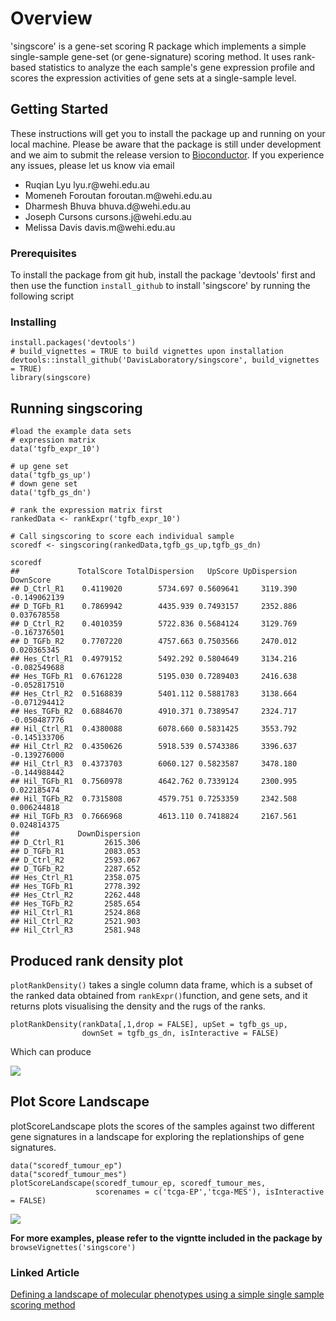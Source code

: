 # Overview

'singscore' is a gene-set scoring R package which implements a simple single-sample gene-set (or gene-signature) scoring method. It uses rank-based statistics to analyze the each sample's gene expression profile and scores the expression activities of gene sets at a single-sample level.


## Getting Started

These instructions will get you to install the package up and running on your local machine. Please be aware that the package is still under development and we aim to submit the release version to [Bioconductor](https://www.bioconductor.org). If you experience any issues, please let us know via email 
<ul>
 <li> Ruqian Lyu lyu.r@wehi.edu.au </li>
 <li> Momeneh Foroutan foroutan.m@wehi.edu.au</li> 
 <li> Dharmesh Bhuva bhuva.d@wehi.edu.au </li>
 <li> Joseph Cursons cursons.j@wehi.edu.au</li>
 <li> Melissa Davis davis.m@wehi.edu.au</li>
</ul>

### Prerequisites
To install the package from git hub, install the package 'devtools' first and then use the function `install_github` to install 'singscore' by running the following script


### Installing

```
install.packages('devtools')
# build_vignettes = TRUE to build vignettes upon installation
devtools::install_github('DavisLaboratory/singscore', build_vignettes = TRUE)
library(singscore)
```


## Running singscoring

```
#load the example data sets
# expression matrix
data('tgfb_expr_10')

# up gene set
data('tgfb_gs_up')
# down gene set
data('tgfb_gs_dn')

# rank the expression matrix first
rankedData <- rankExpr('tgfb_expr_10')

# Call singscoring to score each individual sample
scoredf <- singscoring(rankedData,tgfb_gs_up,tgfb_gs_dn)

scoredf
##             TotalScore TotalDispersion   UpScore UpDispersion    DownScore
## D_Ctrl_R1    0.4119020        5734.697 0.5609641     3119.390 -0.149062139
## D_TGFb_R1    0.7869942        4435.939 0.7493157     2352.886  0.037678558
## D_Ctrl_R2    0.4010359        5722.836 0.5684124     3129.769 -0.167376501
## D_TGFb_R2    0.7707220        4757.663 0.7503566     2470.012  0.020365345
## Hes_Ctrl_R1  0.4979152        5492.292 0.5804649     3134.216 -0.082549688
## Hes_TGFb_R1  0.6761228        5195.030 0.7289403     2416.638 -0.052817510
## Hes_Ctrl_R2  0.5168839        5401.112 0.5881783     3138.664 -0.071294412
## Hes_TGFb_R2  0.6884670        4910.371 0.7389547     2324.717 -0.050487776
## Hil_Ctrl_R1  0.4380088        6078.660 0.5831425     3553.792 -0.145133706
## Hil_Ctrl_R2  0.4350626        5918.539 0.5743386     3396.637 -0.139276000
## Hil_Ctrl_R3  0.4373703        6060.127 0.5823587     3478.180 -0.144988442
## Hil_TGFb_R1  0.7560978        4642.762 0.7339124     2300.995  0.022185474
## Hil_TGFb_R2  0.7315808        4579.751 0.7253359     2342.508  0.006244818
## Hil_TGFb_R3  0.7666968        4613.110 0.7418824     2167.561  0.024814375
##             DownDispersion
## D_Ctrl_R1         2615.306
## D_TGFb_R1         2083.053
## D_Ctrl_R2         2593.067
## D_TGFb_R2         2287.652
## Hes_Ctrl_R1       2358.075
## Hes_TGFb_R1       2778.392
## Hes_Ctrl_R2       2262.448
## Hes_TGFb_R2       2585.654
## Hil_Ctrl_R1       2524.868
## Hil_Ctrl_R2       2521.903
## Hil_Ctrl_R3       2581.948

```



## Produced rank density plot
`plotRankDensity()` takes a single column data frame, which is a subset of the ranked data obtained from `rankExpr()`function, and gene sets, and it returns plots visualising the density and the rugs of the ranks.
```
plotRankDensity(rankData[,1,drop = FALSE], upSet = tgfb_gs_up, 
                downSet = tgfb_gs_dn, isInteractive = FALSE)

```
Which can produce 

![](https://user-images.githubusercontent.com/12887308/33762071-52e5c1fe-dc5f-11e7-86db-b5edebeb5e0b.png)

## Plot Score Landscape

plotScoreLandscape plots the scores of the samples against two different gene signatures in a landscape for exploring the replationships of gene signatures.

```
data("scoredf_tumour_ep")
data("scoredf_tumour_mes")
plotScoreLandscape(scoredf_tumour_ep, scoredf_tumour_mes, 
                   scorenames = c('tcga-EP','tcga-MES'), isInteractive = FALSE)

```
![](https://user-images.githubusercontent.com/12887308/33762072-531c544e-dc5f-11e7-92c8-1791b897f038.png)

**For more examples, please refer to the vigntte included in the package by**
`browseVignettes('singscore')`

### Linked Article
[Defining a landscape of molecular phenotypes using a simple single sample scoring method](https://www.biorxiv.org/content/early/2017/12/08/231217 )
